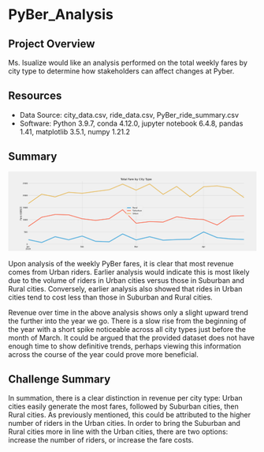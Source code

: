 # PyBer_Analysis

## Project Overview
Ms. Isualize would like an analysis performed on the total weekly fares by city type to determine how stakeholders can affect changes at Pyber.

## Resources
- Data Source: city_data.csv, ride_data.csv, PyBer_ride_summary.csv
- Software: Python 3.9.7, conda 4.12.0, jupyter notebook 6.4.8, pandas 1.41, matplotlib 3.5.1, numpy 1.21.2

## Summary
![PyBer Fare Summary by City Type:](https://github.com/michael999999999/PyBer_Analysis/blob/main/Resources/PyBer_fare_summary.png)

Upon analysis of the weekly PyBer fares, it is clear that most revenue comes from Urban riders. Earlier analysis would indicate this is most likely due to the volume of riders in Urban cities versus those in Suburban and Rural cities. Conversely, earlier analysis also showed that rides in Urban cities tend to cost less than those in Suburban and Rural cities. 

Revenue over time in the above analysis shows only a slight upward trend the further into the year we go. There is a slow rise from the beginning of the year with a short spike noticeable across all city types just before the month of March. It could be argued that the provided dataset does not have enough time to show definitive trends, perhaps viewing this information across the course of the year could prove more beneficial.

## Challenge Summary
In summation, there is a clear distinction in revenue per city type: Urban cities easily generate the most fares, followed by Suburban cities, then Rural cities. As previously mentioned, this could be attributed to the higher number of riders in the Urban cities. In order to bring the Suburban and Rural cities more in line with the Urban cities, there are two options: increase the number of riders, or increase the fare costs. 
